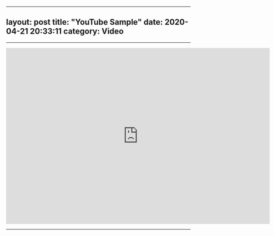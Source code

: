 
---
layout: post
title:  "YouTube Sample"
date:   2020-04-21 20:33:11
category: Video
---
---
<iframe class="madtinker_main" width="720" height="480" src="https://www.youtube.com/embed/y78W8e_zeTg" align="center" frameborder="0" allow="accelerometer; autoplay; encrypted-media; gyroscope; picture-in-picture" allowfullscreen></iframe>

---